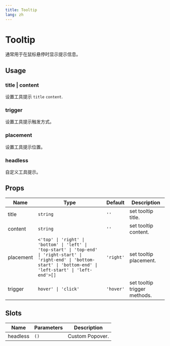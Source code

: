 ```yaml
---
title: Tooltip
lang: zh
---
```


# Tooltip <sup><PlBadge value="New" /></sup>

通常用于在鼠标悬停时显示提示信息。

## Usage

### title | content

设置工具提示 `title` `content`.

<demo src="../../../example/tooltip/usage.vue"></demo>

### trigger

设置工具提示触发方式。

<demo src="../../../example/tooltip/trigger.vue"></demo>

### placement

设置工具提示位置。

<demo src="../../../example/tooltip/placement.vue"></demo>

### headless

自定义工具提示。

<demo src="../../../example/tooltip/headless.vue"></demo>

## Props

| Name        | Type       | Default     | Description                           |
| ------      | ---------- | ----------- | ------------------------------------- |
| title   | `string`  | `''`  | set tooltip title. |
| content   | `string`  | `''`  | set tooltip content. |
| placement    | `<'top' \| 'right' \| 'bottom' \| 'left' \| 'top-start' \| 'top-end' \| 'right-start' \| 'right-end' \| 'bottom-start' \| 'bottom-end' \| 'left-start' \| 'left-end'>[]` | `'right'` | set tooltip placement. |
| trigger    | `hover' \| 'click'` | `'hover'` | set tooltip trigger methods. |

## Slots

| Name     | Parameters | Description      |
| -------  | ---------- | ---------------- |
| headless | `()`       | Custom Popover.    |
